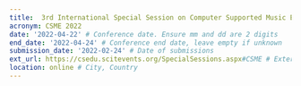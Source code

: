 ```yaml
---
title:  3rd International Special Session on Computer Supported Music Education 
acronym: CSME 2022
date: '2022-04-22' # Conference date. Ensure mm and dd are 2 digits
end_date: '2022-04-24' # Conference end date, leave empty if unknown
submission_date: '2022-02-24' # Date of submissions
ext_url: https://csedu.scitevents.org/SpecialSessions.aspx#CSME # External URL to conference website
location: online # City, Country
---
```

